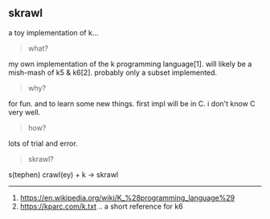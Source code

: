 ## skrawl

a toy implementation of k...

> what?

my own implementation of the k programming language[1]. will likely be a mish-mash of k5 & k6[2]. probably only a subset implemented.

> why?

for fun. and to learn some new things. first impl will be in C. i don't know C very well.

> how?

lots of trial and error.

> skrawl?

s(tephen) crawl(ey) + k -> skrawl

---
1. https://en.wikipedia.org/wiki/K_%28programming_language%29
2. https://kparc.com/k.txt .. a short reference for k6

